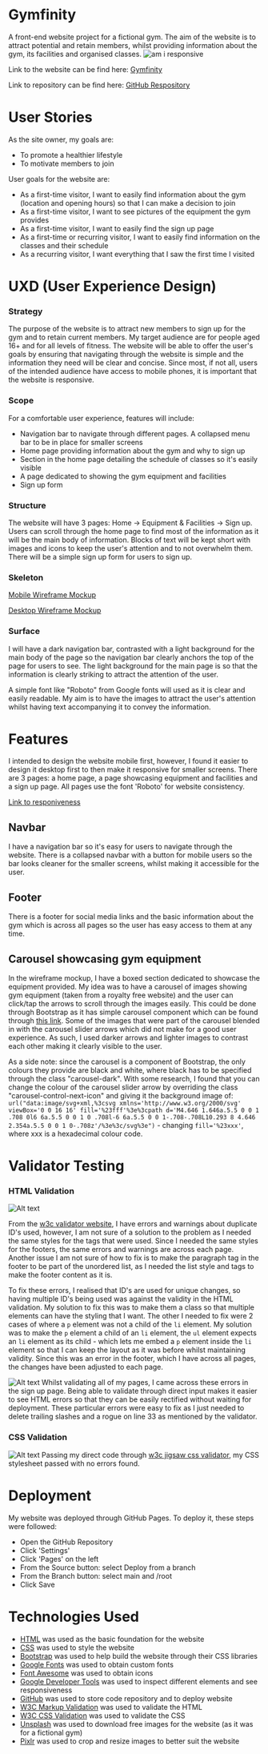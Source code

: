 # Gymfinity
A front-end website project for a fictional gym. The aim of the website is to attract potential and retain members, whilst providing information about the gym, its facilities and organised classes.
![am i responsive](docs/gymfinity.png)

Link to the website can be find here: [Gymfinity](https://lestercantor.github.io/gymfinity/index.html)

Link to repository can be find here: [GitHub Respository](https://github.com/lestercantor/gymfinity)
# User Stories
As the site owner, my goals are:
* To promote a healthier lifestyle
* To motivate members to join

User goals for the website are:
* As a first-time visitor, I want to easily find information about the gym (location and opening hours) so that I can make a decision to join
* As a first-time visitor, I want to see pictures of the equipment the gym provides
* As a first-time visitor, I want to easily find the sign up page 
* As a first-time or recurring visitor, I want to easily find information on the classes and their schedule
* As a recurring visitor, I want everything that I saw the first time I visited

# UXD (User Experience Design)
### Strategy
The purpose of the website is to attract new members to sign up for the gym and to retain current members. My target audience are for people aged 16+ and for all levels of fitness. The website will be able to offer the user's goals by ensuring that navigating through the website is simple and the information they need will be clear and concise. Since most, if not all, users of the intended audience have access to mobile phones, it is important that the website is responsive.
### Scope
For a comfortable user experience, features will include:
* Navigation bar to navigate through different pages. A collapsed menu bar to be in place for smaller screens
* Home page providing information about the gym and why to sign up
* Section in the home page detailing the schedule of classes so it's easily visible
* A page dedicated to showing the gym equipment and facilities
* Sign up form 
### Structure
The website will have 3 pages: Home -> Equipment & Facilities -> Sign up. Users can scroll through the home page to find most of the information as it will be the main body of information. Blocks of text will be kept short with images and icons to keep the user's attention and to not overwhelm them. There will be a simple sign up form for users to sign up.
### Skeleton
[Mobile Wireframe Mockup](/docs/mobile%20wireframe%20mockup.png)

[Desktop Wireframe Mockup](/docs/desktop%20wireframe%20mockup.png)
### Surface
I will have a dark navigation bar, contrasted with a light background for the main body of the page so the navigation bar clearly anchors the top of the page for users to see. The light background for the main page is so that the information is clearly striking to attract the attention of the user. 

A simple font like "Roboto" from Google fonts will used as it is clear and easily readable. My aim is to have the images to attract the user's attention whilst having text accompanying it to convey the information.

# Features
I intended to design the website mobile first, however, I found it easier to design it desktop first to then make it responsive for smaller screens. There are 3 pages: a home page, a page showcasing equipment and facilities and a sign up page. All pages use the font 'Roboto' for website consistency.

[Link to responiveness](https://ui.dev/amiresponsive?url=https://lestercantor.github.io/gymfinity/index.html)

## Navbar
I have a navigation bar so it's easy for users to navigate through the website. There is a collapsed navbar with a button for mobile users so the bar looks cleaner for the smaller screens, whilst making it accessible for the user.

## Footer
There is a footer for social media links and the basic information about the gym which is across all pages so the user has easy access to them at any time.

## Carousel showcasing gym equipment
In the wireframe mockup, I have a boxed section dedicated to showcase the equipment provided. My idea was to have a carousel of images showing gym equipment (taken from a royalty free website) and the user can click/tap the arrows to scroll through the images easily. This could be done through Bootstrap as it has simple carousel component which can be found through [this link](https://getbootstrap.com/docs/5.0/components/carousel/). 
Some of the images that were part of the carousel blended in with the carousel slider arrows which did not make for a good user experience. As such, I used darker arrows and lighter images to contrast each other making it clearly visible to the user. 

As a side note: since the carousel is a component of Bootstrap, the only colours they provide are black and white, where black has to be specified through the class "carousel-dark". With some research, I found that you can change the colour of the carousel slider arrow by overriding the class "carousel-control-next-icon" and giving it the background image of: `url("data:image/svg+xml,%3csvg xmlns='http://www.w3.org/2000/svg' viewBox='0 0 16 16' fill='%23fff'%3e%3cpath d='M4.646 1.646a.5.5 0 0 1 .708 0l6 6a.5.5 0 0 1 0 .708l-6 6a.5.5 0 0 1-.708-.708L10.293 8 4.646 2.354a.5.5 0 0 1 0-.708z'/%3e%3c/svg%3e")` - changing `fill='%23xxx'`, where xxx is a hexadecimal colour code.

# Validator Testing
### HTML Validation
![Alt text](docs/errors.png)

From the [w3c validator website](https://validator.w3.org/nu/?doc=https%3A%2F%2Flestercantor.github.io%2Fgymfinity%2Findex.html), I have errors and warnings about duplicate ID's used, however, I am not sure of a solution to the problem as I needed the same styles for the tags that were used. Since I needed the same styles for the footers, the same errors and warnings are across each page. Another issue I am not sure of how to fix is to make the paragraph tag in the footer to be part of the unordered list, as I needed the list style and tags to make the footer content as it is.

To fix these errors, I realised that ID's are used for unique changes, so having multiple ID's being used was against the validity in the HTML validation. My solution to fix this was to make them a class so that multiple elements can have the styling that I want. 
The other I needed to fix were 2 cases of where a `p` element was not a child of the `li` element. My solution was to make the `p` element a child of an `li` element, the `ul` element expects an `li` element as its child - which lets me embed a `p` element inside the `li` element so that I can keep the layout as it was before whilst maintaining validity. Since this was an error in the footer, which I have across all pages, the changes have been adjusted to each page. 

![Alt text](docs/signup-page-validation.png)
Whilst validating all of my pages, I came across these errors in the sign up page. Being able to validate through direct input makes it easier to see HTML errors so that they can be easily rectified without waiting for deployment. These particular errors were easy to fix as I just needed to delete trailing slashes and a rogue </i> on line 33 as mentioned by the validator. 

### CSS Validation
![Alt text](docs/css-validation.png)
Passing my direct code through [w3c jigsaw css validator](https://jigsaw.w3.org/css-validator/validator), my CSS stylesheet passed with no errors found.

# Deployment
My website was deployed through GitHub Pages. To deploy it, these steps were followed:
* Open the GitHub Repository
* Click 'Settings'
* Click 'Pages' on the left
* From the Source button: select Deploy from a branch
* From the Branch button: select main and /root
* Click Save

# Technologies Used
* [HTML](https://developer.mozilla.org/en-US/docs/Web/HTML) was used as the basic foundation for the website
* [CSS](https://developer.mozilla.org/en-US/docs/Learn/Getting_started_with_the_web/CSS_basics) was used to style the website
* [Bootstrap](https://getbootstrap.com/) was used to help build the website through their CSS libraries
* [Google Fonts](https://fonts.google.com/) was used to obtain custom fonts 
* [Font Awesome](https://fontawesome.com/) was used to obtain icons
* [Google Developer Tools](https://developer.chrome.com/docs/devtools/) was used to inspect different elements and see responsiveness 
* [GitHub](https://github.com/) was used to store code repository and to deploy website
* [W3C Markup Validation](https://validator.w3.org/) was used to validate the HTML
* [W3C CSS Validation](https://jigsaw.w3.org/css-validator/#validate_by_input) was used to validate the CSS
* [Unsplash](https://unsplash.com/) was used to download free images for the website (as it was for a fictional gym)
* [Pixlr](https://pixlr.com/e/#editor) was used to crop and resize images to better suit the website